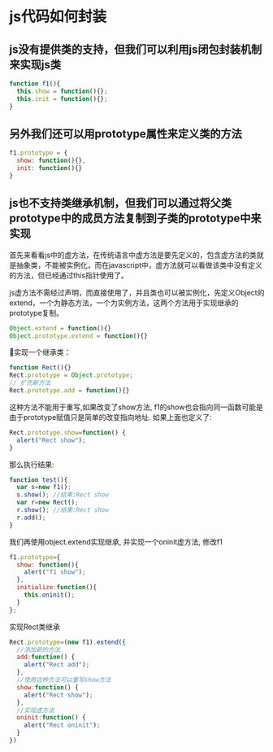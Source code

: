 # js代码如何封装

## js没有提供类的支持，但我们可以利用js闭包封装机制来实现js类

```js
function f1(){
  this.show = function(){};
  this.init = function(){};
}
```

## 另外我们还可以用prototype属性来定义类的方法

```js
f1.prototype = {
  show: function(){},
  init: function(){}
}
```

## js也不支持类继承机制，但我们可以通过将父类prototype中的成员方法复制到子类的prototype中来实现

首先来看看js中的虚方法，在传统语言中虚方法是要先定义的，包含虚方法的类就是抽象类，不能被实例化，而在javascript中，虚方法就可以看做该类中没有定义的方法，但已经通过this指针使用了。

js虚方法不需经过声明，而直接使用了，并且类也可以被实例化，先定义Object的extend，一个为静态方法，一个为实例方法，这两个方法用于实现继承的prototype复制。

```js
Object.extend = function(){}
Object.prototype.extend = function(){}
```

实现一个继承类：

```js
function Rect(){}
Rect.prototype = Object.prototype;
// 扩充新方法
Rect.prototype.add = function(){}
```

这种方法不能用于重写,如果改变了show方法, f1的show也会指向同一函数可能是由于prototype赋值只是简单的改变指向地址. 如果上面也定义了: 

```js
Rect.prototype.show=function() { 
  alert("Rect show"); 
}
```

那么执行结果:

```js
function test(){ 
  var s=new f1(); 
  s.show(); //结果:Rect show 
  var r=new Rect(); 
  r.show(); //结果:Rect show 
  r.add(); 
}
```

我们再使用object.extend实现继承, 并实现一个oninit虚方法, 修改f1

```js
f1.prototype={ 
  show: function(){ 
    alert("f1 show"); 
  }, 
  initialize:function(){ 
    this.oninit(); 
  } 
};
```

实现Rect类继承

```js
Rect.prototype=(new f1).extend({ 
  //添加新的方法 
  add:function() { 
    alert("Rect add"); 
  }, 
  //使用这种方法可以重写show方法 
  show:function() { 
    alert("Rect show"); 
  }, 
  //实现虚方法 
  oninit:function() { 
    alert("Rect oninit"); 
  } 
})
```